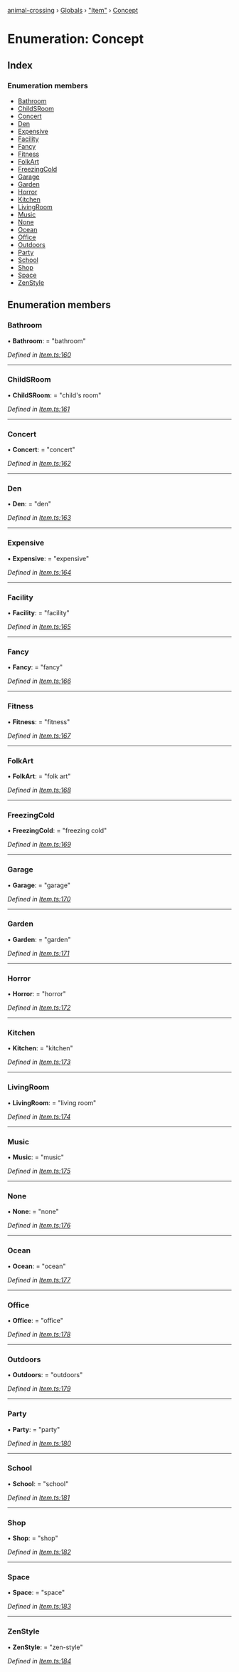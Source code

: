 [animal-crossing](../README.md) › [Globals](../globals.md) › ["Item"](../modules/_item_.md) › [Concept](_item_.concept.md)

# Enumeration: Concept

## Index

### Enumeration members

* [Bathroom](_item_.concept.md#bathroom)
* [ChildSRoom](_item_.concept.md#childsroom)
* [Concert](_item_.concept.md#concert)
* [Den](_item_.concept.md#den)
* [Expensive](_item_.concept.md#expensive)
* [Facility](_item_.concept.md#facility)
* [Fancy](_item_.concept.md#fancy)
* [Fitness](_item_.concept.md#fitness)
* [FolkArt](_item_.concept.md#folkart)
* [FreezingCold](_item_.concept.md#freezingcold)
* [Garage](_item_.concept.md#garage)
* [Garden](_item_.concept.md#garden)
* [Horror](_item_.concept.md#horror)
* [Kitchen](_item_.concept.md#kitchen)
* [LivingRoom](_item_.concept.md#livingroom)
* [Music](_item_.concept.md#music)
* [None](_item_.concept.md#none)
* [Ocean](_item_.concept.md#ocean)
* [Office](_item_.concept.md#office)
* [Outdoors](_item_.concept.md#outdoors)
* [Party](_item_.concept.md#party)
* [School](_item_.concept.md#school)
* [Shop](_item_.concept.md#shop)
* [Space](_item_.concept.md#space)
* [ZenStyle](_item_.concept.md#zenstyle)

## Enumeration members

###  Bathroom

• **Bathroom**: = "bathroom"

*Defined in [Item.ts:160](https://github.com/Norviah/animal-crossing/blob/2c80bbc/module/types/Item.ts#L160)*

___

###  ChildSRoom

• **ChildSRoom**: = "child's room"

*Defined in [Item.ts:161](https://github.com/Norviah/animal-crossing/blob/2c80bbc/module/types/Item.ts#L161)*

___

###  Concert

• **Concert**: = "concert"

*Defined in [Item.ts:162](https://github.com/Norviah/animal-crossing/blob/2c80bbc/module/types/Item.ts#L162)*

___

###  Den

• **Den**: = "den"

*Defined in [Item.ts:163](https://github.com/Norviah/animal-crossing/blob/2c80bbc/module/types/Item.ts#L163)*

___

###  Expensive

• **Expensive**: = "expensive"

*Defined in [Item.ts:164](https://github.com/Norviah/animal-crossing/blob/2c80bbc/module/types/Item.ts#L164)*

___

###  Facility

• **Facility**: = "facility"

*Defined in [Item.ts:165](https://github.com/Norviah/animal-crossing/blob/2c80bbc/module/types/Item.ts#L165)*

___

###  Fancy

• **Fancy**: = "fancy"

*Defined in [Item.ts:166](https://github.com/Norviah/animal-crossing/blob/2c80bbc/module/types/Item.ts#L166)*

___

###  Fitness

• **Fitness**: = "fitness"

*Defined in [Item.ts:167](https://github.com/Norviah/animal-crossing/blob/2c80bbc/module/types/Item.ts#L167)*

___

###  FolkArt

• **FolkArt**: = "folk art"

*Defined in [Item.ts:168](https://github.com/Norviah/animal-crossing/blob/2c80bbc/module/types/Item.ts#L168)*

___

###  FreezingCold

• **FreezingCold**: = "freezing cold"

*Defined in [Item.ts:169](https://github.com/Norviah/animal-crossing/blob/2c80bbc/module/types/Item.ts#L169)*

___

###  Garage

• **Garage**: = "garage"

*Defined in [Item.ts:170](https://github.com/Norviah/animal-crossing/blob/2c80bbc/module/types/Item.ts#L170)*

___

###  Garden

• **Garden**: = "garden"

*Defined in [Item.ts:171](https://github.com/Norviah/animal-crossing/blob/2c80bbc/module/types/Item.ts#L171)*

___

###  Horror

• **Horror**: = "horror"

*Defined in [Item.ts:172](https://github.com/Norviah/animal-crossing/blob/2c80bbc/module/types/Item.ts#L172)*

___

###  Kitchen

• **Kitchen**: = "kitchen"

*Defined in [Item.ts:173](https://github.com/Norviah/animal-crossing/blob/2c80bbc/module/types/Item.ts#L173)*

___

###  LivingRoom

• **LivingRoom**: = "living room"

*Defined in [Item.ts:174](https://github.com/Norviah/animal-crossing/blob/2c80bbc/module/types/Item.ts#L174)*

___

###  Music

• **Music**: = "music"

*Defined in [Item.ts:175](https://github.com/Norviah/animal-crossing/blob/2c80bbc/module/types/Item.ts#L175)*

___

###  None

• **None**: = "none"

*Defined in [Item.ts:176](https://github.com/Norviah/animal-crossing/blob/2c80bbc/module/types/Item.ts#L176)*

___

###  Ocean

• **Ocean**: = "ocean"

*Defined in [Item.ts:177](https://github.com/Norviah/animal-crossing/blob/2c80bbc/module/types/Item.ts#L177)*

___

###  Office

• **Office**: = "office"

*Defined in [Item.ts:178](https://github.com/Norviah/animal-crossing/blob/2c80bbc/module/types/Item.ts#L178)*

___

###  Outdoors

• **Outdoors**: = "outdoors"

*Defined in [Item.ts:179](https://github.com/Norviah/animal-crossing/blob/2c80bbc/module/types/Item.ts#L179)*

___

###  Party

• **Party**: = "party"

*Defined in [Item.ts:180](https://github.com/Norviah/animal-crossing/blob/2c80bbc/module/types/Item.ts#L180)*

___

###  School

• **School**: = "school"

*Defined in [Item.ts:181](https://github.com/Norviah/animal-crossing/blob/2c80bbc/module/types/Item.ts#L181)*

___

###  Shop

• **Shop**: = "shop"

*Defined in [Item.ts:182](https://github.com/Norviah/animal-crossing/blob/2c80bbc/module/types/Item.ts#L182)*

___

###  Space

• **Space**: = "space"

*Defined in [Item.ts:183](https://github.com/Norviah/animal-crossing/blob/2c80bbc/module/types/Item.ts#L183)*

___

###  ZenStyle

• **ZenStyle**: = "zen-style"

*Defined in [Item.ts:184](https://github.com/Norviah/animal-crossing/blob/2c80bbc/module/types/Item.ts#L184)*
